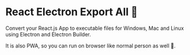 # React Electron Export All 🍾

Convert your React.js App to executable files for Windows, Mac and Linux using Electron and Electron Builder.

It is also PWA, so you can run on browser like normal person as well 🥳.
